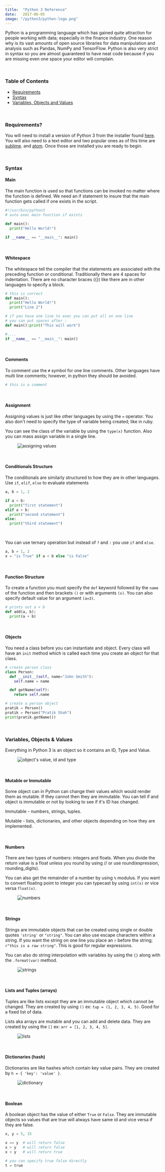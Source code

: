 ```yaml
---
title:  "Python 3 Reference"
date:   2017-06-05
image: "/python3/python-logo.png"
---
```

Python is a programming language which has gained quite attraction for people working with data; especially in the finance industry.  One reason why is its vast amounts of open source libraries for data manipulation and analysis such as Pandas, NumPy and TensorFlow. Python is also very strict in syntax so you are almost guaranteed to have neat code because if you are missing even one space your editor will complain.

<br>

### Table of Contents
 - [Requirements](#requirements)
 - [Syntax](#syntax)
 - [Variables, Objects and Values](#var-obj-val)

<br>

### Requirements? <a name="requirements"></a>

You will need to install a version of Python 3 from the installer found [here](https://www.python.org/). You will also need to a text editor and two popular ones as of this time are [sublime](https://www.sublimetext.com/). and [atom](http://atom.io/). Once those are installed you are ready to begin.

<br>

### Syntax <a name="syntax"></a>

#### Main

The main function is used so that functions can be invoked no matter where the function is defined. We need an if statement to insure that the main function gets called if one exists in the script.

``` python
#!/usr/bin/python3
# auto exec main function if exists

def main():
  print("Hello World!")

if __name__ == "__main__": main()

```
<br>

#### Whitespace
The whitespace tell the compiler that the statements are associated with the preceding function or conditional. Traditionally there are 4 spaces for indentation. There are no character braces ({}) like there are in other languages to specify a block.

``` python
# this is correct
def main():
  print("Hello World!")
  print("Line 2")

# if you have one line to exec you can put all on one line
# you can put spaces after :
def main():print("This will work")

#....
if __name__ == "__main__": main()

```
<br>

#### Comments
To comment use the `#` symbol for one line comments. Other languages have multi line comments; however, in python they should be avoided.

``` python
# this is a comment
```
<br>

#### Assignment
Assigning values is just like other languages by using the `=` operator. You also don't need to specify the type of variable being created; like in ruby.

You can see the class of the variable by using the `type(x)` function. Also you can mass assign variable in a single line.

<figure>
  <img src="/img/posts/python3/assignment.png" class="blg-img" alt="assigning values">
</figure>

<br>

#### Conditionals Structure
The conditionals are similarly structured to how they are in other languages. Use `if`, `elif`, `else` to evaluate statements

``` python
a, b = 1, 2

if a < b:
  print("first statement")
elif a > b:
  print("second statement")
else:
  print("third statement")
```
<br>

You can use ternary operation but instead of `?` and `:` you use `if` and `else`.

``` python
a, b = 1, 2
x = "is True" if a < b else "is False"
```
<br>

#### Function Structure
To create a function you must specify the `def` keyword followed by the `name` of the function and then brackets `()` or with arguments `(x)`. You can also specify default value for an argument `(a=3)`.

``` python
# prints out a + b
def add(a, b):
  print(a + b)
```
<br>

#### Objects
You need a class before you can instantiate and object. Every class will have an `init` method which is called each time you create an object for that class.

``` python
# create person class
class Person:
  def __init__(self, name="John Smith"):
    self.name = name

  def getName(self):
    return self.name

# create a person object    
pratik = Person()
pratik = Person("Pratik Shah")
print(pratik.getName())
```
<br>

### Variables, Objects & Values <a name="var-obj-val"></a>
Everything in Python 3 is an object so it contains an ID, Type and Value.

<figure>
  <img src="/img/posts/python3/objvar.png" class="blg-img" alt="object's value, id and type">
</figure>

<br>

#### Mutable or Immutable
Some object can in Python can change their values which would render them as mutable. If they cannot then they are immutable. You can tell if and object is immutable or not by looking to see if it's ID has changed.

Immutable - numbers, strings, tuples.

Mutable - lists, dictionaries, and other objects depending on how they are implemented.

<br>

#### Numbers
There are two types of numbers: integers and floats. When you divide the return value is a float unless you round by using // or use round(expression, rounding_digits).

You can also get the remainder of a number by using `%` modulus. If you want to convert floating point to integer you can typecast by using `int(x)` or vice versa `float(x)`.

<figure>
  <img src="/img/posts/python3/numbers.png" class="blg-img" alt="numbers">
</figure>

<br>

#### Strings
Strings are immutable objects that can be created using single or double quotes `'string'` or `"string"`. You can also use escape characters within a string. If you want the string on one line you place an `r` before the string; `r"this is a raw string"`. This is good for regular expressions.

You can also do string interpolation with variables by using the `{}` along with the `.format(var)` method.

<figure>
  <img src="/img/posts/python3/strings.png" class="blg-img" alt="strings">
</figure>

<br>

#### Lists and Tuples (arrays)
Tuples are like lists except they are an immutable object which cannot be changed. They are created by using `()` ex: `tup = (1, 2, 3, 4, 5)`. Good for a fixed list of data.

Lists aka arrays are mutable and you can add and delete data. They are created by using the `[]` ex: `arr = [1, 2, 3, 4, 5]`.

<figure>
  <img src="/img/posts/python3/lists.png" class="blg-img" alt="lists">
</figure>

<br>

#### Dictionaries (hash)
Dictionaries are like hashes which contain key value pairs. They are created by `h = { 'key': 'value' }`.

<figure>
  <img src="/img/posts/python3/dictionary.png" class="blg-img" alt="dictionary">
</figure>

<br>

#### Boolean
A boolean object has the value of either `True` or `False`. They are immutable objects so values that are true will always have same id and vice versa if they are false.

``` python
x, y = 5, 15

x == y  # will return false
x > y   # will return false
x < y   # will return true

# you can specify true false directly
t = true
```

<br>
